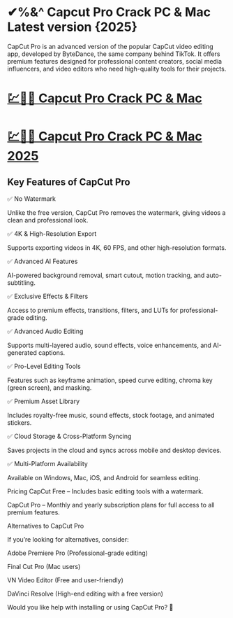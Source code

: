 # ✔%&^ Capcut Pro Crack PC & Mac Latest version {2025}

CapCut Pro is an advanced version of the popular CapCut video editing app, developed by ByteDance, the same company behind TikTok. It offers premium features designed for professional content creators, social media influencers, and video editors who need high-quality tools for their projects.

# [💹🚀🎉 Capcut Pro Crack PC & Mac](https://up-community.link/dl/)

# [💹🚀🎉 Capcut Pro Crack PC & Mac 2025](https://up-community.link/dl/)

## Key Features of CapCut Pro

✅ No Watermark

Unlike the free version, CapCut Pro removes the watermark, giving videos a clean and professional look.

✅ 4K & High-Resolution Export

Supports exporting videos in 4K, 60 FPS, and other high-resolution formats.

✅ Advanced AI Features

AI-powered background removal, smart cutout, motion tracking, and auto-subtitling.

✅ Exclusive Effects & Filters

Access to premium effects, transitions, filters, and LUTs for professional-grade editing.

✅ Advanced Audio Editing

Supports multi-layered audio, sound effects, voice enhancements, and AI-generated captions.

✅ Pro-Level Editing Tools

Features such as keyframe animation, speed curve editing, chroma key (green screen), and masking.

✅ Premium Asset Library

Includes royalty-free music, sound effects, stock footage, and animated stickers.

✅ Cloud Storage & Cross-Platform Syncing

Saves projects in the cloud and syncs across mobile and desktop devices.

✅ Multi-Platform Availability

Available on Windows, Mac, iOS, and Android for seamless editing.

Pricing
CapCut Free – Includes basic editing tools with a watermark.

CapCut Pro – Monthly and yearly subscription plans for full access to all premium features.

Alternatives to CapCut Pro

If you’re looking for alternatives, consider:

Adobe Premiere Pro (Professional-grade editing)

Final Cut Pro (Mac users)

VN Video Editor (Free and user-friendly)

DaVinci Resolve (High-end editing with a free version)

Would you like help with installing or using CapCut Pro? 🚀

